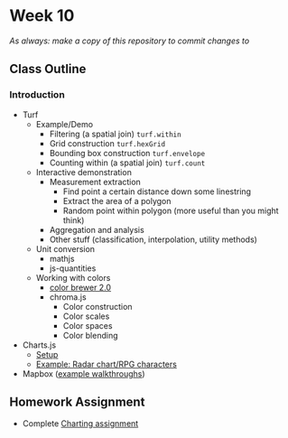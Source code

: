 # Week 10

*As always: make a copy of this repository to commit changes to*

## Class Outline

### Introduction
- Turf
  - Example/Demo
    - Filtering (a spatial join) `turf.within`
    - Grid construction `turf.hexGrid`
    - Bounding box construction `turf.envelope`
    - Counting within (a spatial join) `turf.count`
  - Interactive demonstration
    - Measurement extraction
      - Find point a certain distance down some linestring
      - Extract the area of a polygon
      - Random point within polygon (more useful than you might think)
    - Aggregation and analysis
    - Other stuff (classification, interpolation, utility methods)
  - Unit conversion
    - mathjs
    - js-quantities
  - Working with colors
    - [color brewer 2.0](https://colorbrewer2.org/#type=sequential&scheme=BuGn&n=3)
    - chroma.js
      - Color construction
      - Color scales
      - Color spaces
      - Color blending
- Charts.js
  - [Setup](https://www.chartjs.org/docs/latest/#creating-a-chart)
  - [Example: Radar chart/RPG characters](https://www.chartjs.org/docs/latest/charts/radar.html)
- Mapbox ([example walkthroughs](https://docs.mapbox.com/mapbox-gl-js/example/))


## Homework Assignment

- Complete [Charting assignment](./assignment)

